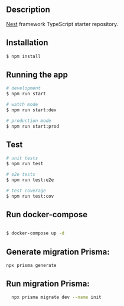 ## Description

[Nest](https://github.com/nestjs/nest) framework TypeScript starter repository.

## Installation

```bash
$ npm install
```

## Running the app

```bash
# development
$ npm run start

# watch mode
$ npm run start:dev

# production mode
$ npm run start:prod
```

## Test

```bash
# unit tests
$ npm run test

# e2e tests
$ npm run test:e2e

# test coverage
$ npm run test:cov
```

## Run docker-compose

```bash

$ docker-compose up -d

```

## Generate migration Prisma:

```
npx prisma generate
```

## Run migration Prisma:

```bash
  npx prisma migrate dev --name init
```
